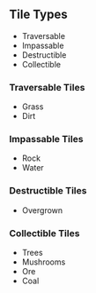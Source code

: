 ## Tile Types

 * Traversable
 * Impassable
 * Destructible
 * Collectible

### Traversable Tiles

 * Grass
 * Dirt

### Impassable Tiles

 * Rock
 * Water

### Destructible Tiles

 * Overgrown

### Collectible Tiles

 * Trees
 * Mushrooms
 * Ore
 * Coal
